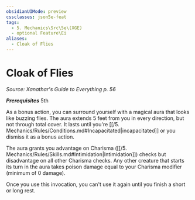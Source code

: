```yaml
---
obsidianUIMode: preview
cssclasses: json5e-feat
tags:
  - 5. Mechanics\Src\5e\(XGE)
  - optional Feature\Ei
aliases:
  - Cloak of Flies
---
```

# Cloak of Flies
*Source: Xanathar's Guide to Everything p. 56*  

***Prerequisites*** 5th

As a bonus action, you can surround yourself with a magical aura that looks like buzzing flies. The aura extends 5 feet from you in every direction, but not through total cover. It lasts until you're [[/5. Mechanics/Rules/Conditions.md#Incapacitated\|incapacitated]] or you dismiss it as a bonus action.

The aura grants you advantage on Charisma ([[/5. Mechanics/Rules/Skills.md#Intimidation\|Intimidation]]) checks but disadvantage on all other Charisma checks. Any other creature that starts its turn in the aura takes poison damage equal to your Charisma modifier (minimum of 0 damage).

Once you use this invocation, you can't use it again until you finish a short or long rest.
